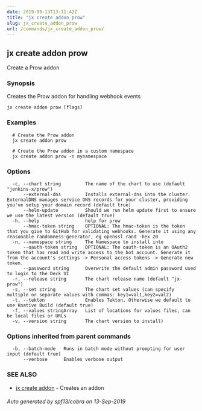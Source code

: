```yaml
---
date: 2019-09-13T13:11:42Z
title: "jx create addon prow"
slug: jx_create_addon_prow
url: /commands/jx_create_addon_prow/
---
```

## jx create addon prow

Create a Prow addon

### Synopsis

Creates the Prow addon for handling webhook events

```
jx create addon prow [flags]
```

### Examples

```
  # Create the Prow addon
  jx create addon prow
  
  # Create the Prow addon in a custom namespace
  jx create addon prow -n mynamespace
```

### Options

```
  -c, --chart string         The name of the chart to use (default "jenkins-x/prow")
      --external-dns         Installs external-dns into the cluster. ExternalDNS manages service DNS records for your cluster, providing you've setup your domain record (default true)
      --helm-update          Should we run helm update first to ensure we use the latest version (default true)
  -h, --help                 help for prow
      --hmac-token string    OPTIONAL: The hmac-token is the token that you give to GitHub for validating webhooks. Generate it using any reasonable randomness-generator, eg openssl rand -hex 20
  -n, --namespace string     The Namespace to install into
      --oauth-token string   OPTIONAL: The oauth-token is an OAuth2 token that has read and write access to the bot account. Generate it from the account's settings -> Personal access tokens -> Generate new token.
      --password string      Overwrite the default admin password used to login to the Deck UI
  -r, --release string       The chart release name (default "jx-prow")
  -s, --set string           The chart set values (can specify multiple or separate values with commas: key1=val1,key2=val2)
  -t, --tekton               Enables Tekton. Otherwise we default to use Knative Build (default true)
  -f, --values stringArray   List of locations for values files, can be local files or URLs
  -v, --version string       The chart version to install)
```

### Options inherited from parent commands

```
  -b, --batch-mode   Runs in batch mode without prompting for user input (default true)
      --verbose      Enables verbose output
```

### SEE ALSO

* [jx create addon](/commands/jx_create_addon/)	 - Creates an addon

###### Auto generated by spf13/cobra on 13-Sep-2019
